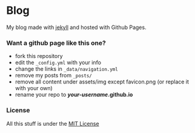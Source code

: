 # Blog
My blog made with [jekyll](http://jekyllrb.com) and hosted with Github Pages.


### Want a github page like this one?

* fork this repository
* edit the `_config.yml` with your info
* change the links in `_data/navigation.yml`
* remove my posts from `_posts/`
* remove all content under assets/img except favicon.png (or replace it with your own)
* rename your repo to ***your-username*.github.io**

### License
All this stuff is under the [MIT License](https://raw.githubusercontent.com/getmicah/getmicah.github.io/master/LICENSE)
